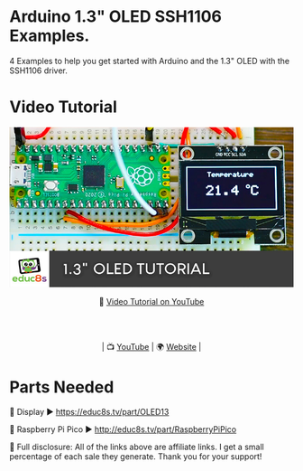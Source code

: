 # Arduino 1.3" OLED SSH1106 Examples.

4 Examples to help you get started with Arduino and the 1.3" OLED with the SSH1106 driver.

# Video Tutorial

<p align="center">
  <img src="preview.jpg" alt="1.3" OLED display tutorial" width="800">
</p>

<p align="center">
🎥 <a href="https://youtu.be/aPYCJmTf_fc">Video Tutorial on YouTube</a>
</p>

<br>
<br>
<p align="center">
| 📺 <a href="https://www.youtube.com/educ8s">YouTube</a>
| 🌍 <a href="http://www.educ8s.tv">Website</a> | <br>
</p>


# Parts Needed
🛒 Display ▶ https://educ8s.tv/part/OLED13

🛒 Raspberry Pi Pico ▶ http://educ8s.tv/part/RaspberryPiPico

💖 Full disclosure: All of the links above are affiliate links. I get a small percentage of each sale they generate. Thank you for your support!


